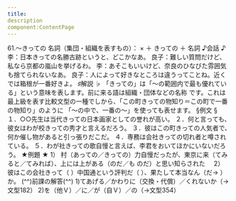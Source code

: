 ```yaml
---
title:
description
component:ContentPage
---
```



61.～きっての
名詞（集団・組織を表すもの）： × ＋ きっての ＋ 名詞
♪会話 ♪
李：日本きっての名勝古跡というと、どこかなあ。 良子：難しい質問だけど、私なら京都の嵐山を挙げるわ。
李：あそこもいいけど、奈良のひなびた雰囲気も捨てられないなあ。
良子：人によって好きなところは違うってことね。近くでは箱根が一番好きよ。
♯解説 ♭
「きっての」は「～の範囲内で最も優れている」という意味を表します。前に来る語は組織・団体などの名称 です。これは最上級を表す比較文型の一種でしから、「この町きっての物知り＝この町で一番の物知り」のように 「～の中で、一番の～」を使っても表せます。
§例文 §
１．○○先生は当代きっての日本画家としての誉れが高い。
２．何と言っても、彼女はわが校きっての秀才と言えるだろう。
３．彼はこの町きっての人気者で、何か催し物があると引っ張りだこだ。
４．専務は会社きっての切れ者と噂されている。
５．わが社きっての歌自慢と言えば、李君をおいてほかにいないだろう。
★例題 ★
1） 村（あっての／きっての）力自慢だったが、東京に来（てみると／てみれば）、上には上がある（のだ／も
のだ）と思い知らされた    
2） 彼はこの会社きって（ ）中国通という評判だ（ ）、果たして本当なん（だ→ ）か。
(^^)前課の解答(^^)
1)てあげる／かわりに（交換・代償）／くれないか（→文型182）
2)を（他Ｖ）／に／が（自Ｖ）／の（→文型354）
